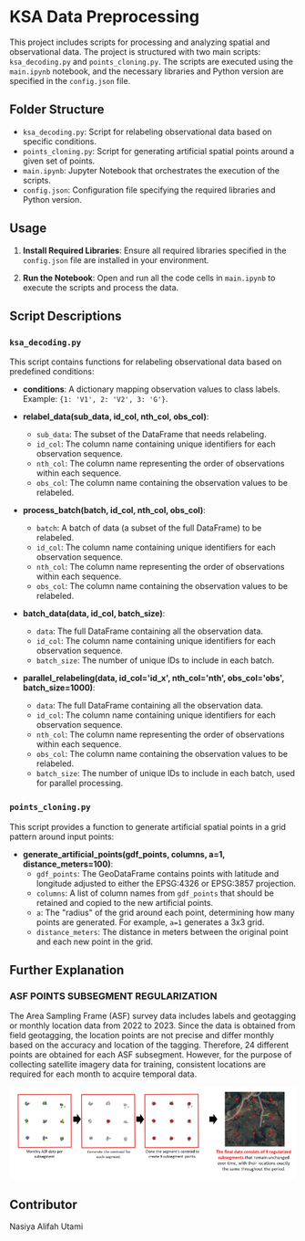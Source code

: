 # KSA Data Preprocessing

This project includes scripts for processing and analyzing spatial and observational data. The project is structured with two main scripts: `ksa_decoding.py` and `points_cloning.py`. The scripts are executed using the `main.ipynb` notebook, and the necessary libraries and Python version are specified in the `config.json` file.

## Folder Structure

- `ksa_decoding.py`: Script for relabeling observational data based on specific conditions.
- `points_cloning.py`: Script for generating artificial spatial points around a given set of points.
- `main.ipynb`: Jupyter Notebook that orchestrates the execution of the scripts.
- `config.json`: Configuration file specifying the required libraries and Python version.

## Usage

1. **Install Required Libraries**:
   Ensure all required libraries specified in the `config.json` file are installed in your environment.

2. **Run the Notebook**:
   Open and run all the code cells in `main.ipynb` to execute the scripts and process the data.

## Script Descriptions

### `ksa_decoding.py`
This script contains functions for relabeling observational data based on predefined conditions:

- **conditions**: A dictionary mapping observation values to class labels. Example: `{1: 'V1', 2: 'V2', 3: 'G'}`.

- **relabel_data(sub_data, id_col, nth_col, obs_col)**:
  - `sub_data`: The subset of the DataFrame that needs relabeling.
  - `id_col`: The column name containing unique identifiers for each observation sequence.
  - `nth_col`: The column name representing the order of observations within each sequence.
  - `obs_col`: The column name containing the observation values to be relabeled.

- **process_batch(batch, id_col, nth_col, obs_col)**:
  - `batch`: A batch of data (a subset of the full DataFrame) to be relabeled.
  - `id_col`: The column name containing unique identifiers for each observation sequence.
  - `nth_col`: The column name representing the order of observations within each sequence.
  - `obs_col`: The column name containing the observation values to be relabeled.

- **batch_data(data, id_col, batch_size)**:
  - `data`: The full DataFrame containing all the observation data.
  - `id_col`: The column name containing unique identifiers for each observation sequence.
  - `batch_size`: The number of unique IDs to include in each batch.

- **parallel_relabeling(data, id_col='id_x', nth_col='nth', obs_col='obs', batch_size=1000)**:
  - `data`: The full DataFrame containing all the observation data.
  - `id_col`: The column name containing unique identifiers for each observation sequence.
  - `nth_col`: The column name representing the order of observations within each sequence.
  - `obs_col`: The column name containing the observation values to be relabeled.
  - `batch_size`: The number of unique IDs to include in each batch, used for parallel processing.

### `points_cloning.py`
This script provides a function to generate artificial spatial points in a grid pattern around input points:

- **generate_artificial_points(gdf_points, columns, a=1, distance_meters=100)**:
  - `gdf_points`: The GeoDataFrame contains points with latitude and longitude adjusted to either the EPSG:4326 or EPSG:3857 projection. 
  - `columns`: A list of column names from `gdf_points` that should be retained and copied to the new artificial points.
  - `a`: The "radius" of the grid around each point, determining how many points are generated. For example, `a=1` generates a 3x3 grid.
  - `distance_meters`: The distance in meters between the original point and each new point in the grid.

## **Further Explanation**

### **ASF POINTS SUBSEGMENT REGULARIZATION**
The Area Sampling Frame (ASF) survey data includes labels and geotagging or monthly location data from 2022 to 2023. Since the data is obtained from field geotagging, the location points are not precise and differ monthly based on the accuracy and location of the tagging. Therefore, 24 different points are obtained for each ASF subsegment. However, for the purpose of collecting satellite imagery data for training, consistent locations are required for each month to acquire temporal data.

![](assets/picture%201.PNG)

## Contributor

Nasiya Alifah Utami
